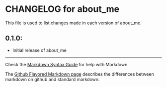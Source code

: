 # CHANGELOG for about_me

This file is used to list changes made in each version of about_me.

## 0.1.0:

* Initial release of about_me

- - - 
Check the [Markdown Syntax Guide](http://daringfireball.net/projects/markdown/syntax) for help with Markdown.

The [Github Flavored Markdown page](http://github.github.com/github-flavored-markdown/) describes the differences between markdown on github and standard markdown.
